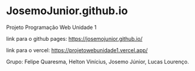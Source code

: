 # JosemoJunior.github.io
Projeto Programação Web Unidade 1


link para o github pages:
https://josemojunior.github.io/

link para o vercel:
https://projetowebunidade1.vercel.app/

Grupo:
Felipe Quaresma,
Helton Vinícius,
Josemo Júnior,
Lucas Lourenço.
